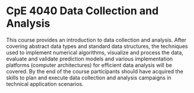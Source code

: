 # CpE 4040 Data Collection and Analysis
This course provides an introduction to data collection and analysis. After covering abstract data types and standard data structures, the techniques used to implement numerical algorithms, visualize and process the data, evaluate and validate prediction models and various implementation platforms (computer architectures) for efficient data analysis will be covered. By the end of the course participants should have acquired the skills to plan and execute data collection and analysis campaigns in technical application scenarios.

